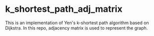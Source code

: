 # k_shortest_path_adj_matrix
This is an implementation of Yen's k-shortest path algorithm based on Dijkstra.  In this repo, adjacency matrix is used to represent the graph.
